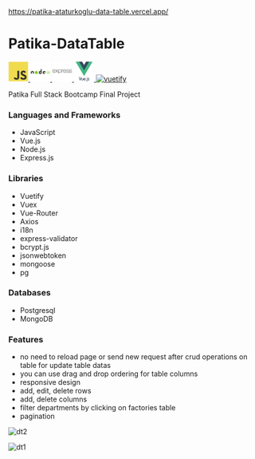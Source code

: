https://patika-ataturkoglu-data-table.vercel.app/

# Patika-DataTable

<p align="left"> <a href="https://developer.mozilla.org/en-US/docs/Web/JavaScript" target="_blank" rel="noreferrer"> <img src="https://raw.githubusercontent.com/devicons/devicon/master/icons/javascript/javascript-original.svg" alt="javascript" width="40" height="40"/> </a> <a href="https://nodejs.org" target="_blank" rel="noreferrer"> <img src="https://raw.githubusercontent.com/devicons/devicon/master/icons/nodejs/nodejs-original-wordmark.svg" alt="nodejs" width="40" height="40"/> </a> <a href="https://expressjs.com" target="_blank" rel="noreferrer"> <img src="https://raw.githubusercontent.com/devicons/devicon/master/icons/express/express-original-wordmark.svg" alt="express" width="40" height="40"/> </a> <a href="https://vuejs.org/" target="_blank" rel="noreferrer"> <img src="https://raw.githubusercontent.com/devicons/devicon/master/icons/vuejs/vuejs-original-wordmark.svg" alt="vuejs" width="40" height="40"/> </a> <a href="https://vuetifyjs.com/en/" target="_blank" rel="noreferrer"> <img src="https://bestofjs.org/logos/vuetify.svg" alt="vuetify" width="40" height="40"/> </a> </p>

Patika Full Stack Bootcamp Final Project

### Languages and Frameworks

- JavaScript
- Vue.js
- Node.js
- Express.js

### Libraries

- Vuetify
- Vuex
- Vue-Router
- Axios
- i18n
- express-validator
- bcrypt.js
- jsonwebtoken
- mongoose
- pg

### Databases

- Postgresql
- MongoDB

### Features

- no need to reload page or send new request after crud operations on table for update table datas
- you can use drag and drop ordering for table columns
- responsive design
- add, edit, delete rows
- add, delete columns
- filter departments by clicking on factories table
- pagination

![dt2](https://user-images.githubusercontent.com/71823597/147292579-bf2a7a63-a161-4f69-9b6b-9f46d18d40c2.gif)

![dt1](https://user-images.githubusercontent.com/71823597/146647364-83aee8f0-9d1e-4023-81cd-c81e94ce3e8e.gif)
